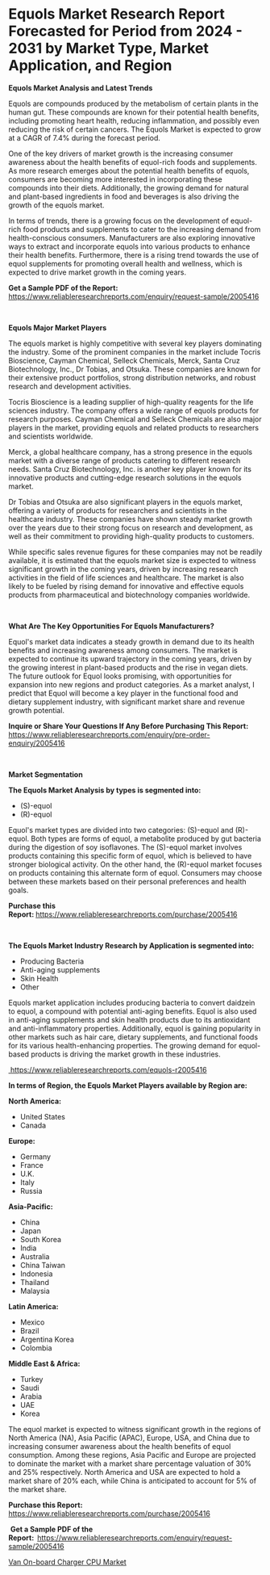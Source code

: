 <p><h1>Equols Market Research Report Forecasted for Period from 2024 -  2031 by Market Type, Market Application, and Region</h1></p><p><strong>Equols Market Analysis and Latest Trends</strong></p>
<p><p>Equols are compounds produced by the metabolism of certain plants in the human gut. These compounds are known for their potential health benefits, including promoting heart health, reducing inflammation, and possibly even reducing the risk of certain cancers. The Equols Market is expected to grow at a CAGR of 7.4% during the forecast period.</p><p>One of the key drivers of market growth is the increasing consumer awareness about the health benefits of equol-rich foods and supplements. As more research emerges about the potential health benefits of equols, consumers are becoming more interested in incorporating these compounds into their diets. Additionally, the growing demand for natural and plant-based ingredients in food and beverages is also driving the growth of the equols market.</p><p>In terms of trends, there is a growing focus on the development of equol-rich food products and supplements to cater to the increasing demand from health-conscious consumers. Manufacturers are also exploring innovative ways to extract and incorporate equols into various products to enhance their health benefits. Furthermore, there is a rising trend towards the use of equol supplements for promoting overall health and wellness, which is expected to drive market growth in the coming years.</p></p>
<p><strong>Get a Sample PDF of the Report:&nbsp;</strong> <a href="https://www.reliableresearchreports.com/enquiry/request-sample/2005416">https://www.reliableresearchreports.com/enquiry/request-sample/2005416</a></p>
<p>&nbsp;</p>
<p><strong>Equols Major Market Players</strong></p>
<p><p>The equols market is highly competitive with several key players dominating the industry. Some of the prominent companies in the market include Tocris Bioscience, Cayman Chemical, Selleck Chemicals, Merck, Santa Cruz Biotechnology, Inc., Dr Tobias, and Otsuka. These companies are known for their extensive product portfolios, strong distribution networks, and robust research and development activities.</p><p>Tocris Bioscience is a leading supplier of high-quality reagents for the life sciences industry. The company offers a wide range of equols products for research purposes. Cayman Chemical and Selleck Chemicals are also major players in the market, providing equols and related products to researchers and scientists worldwide.</p><p>Merck, a global healthcare company, has a strong presence in the equols market with a diverse range of products catering to different research needs. Santa Cruz Biotechnology, Inc. is another key player known for its innovative products and cutting-edge research solutions in the equols market.</p><p>Dr Tobias and Otsuka are also significant players in the equols market, offering a variety of products for researchers and scientists in the healthcare industry. These companies have shown steady market growth over the years due to their strong focus on research and development, as well as their commitment to providing high-quality products to customers.</p><p>While specific sales revenue figures for these companies may not be readily available, it is estimated that the equols market size is expected to witness significant growth in the coming years, driven by increasing research activities in the field of life sciences and healthcare. The market is also likely to be fueled by rising demand for innovative and effective equols products from pharmaceutical and biotechnology companies worldwide.</p></p>
<p>&nbsp;</p>
<p><strong>What Are The Key Opportunities For Equols Manufacturers?</strong></p>
<p><p>Equol's market data indicates a steady growth in demand due to its health benefits and increasing awareness among consumers. The market is expected to continue its upward trajectory in the coming years, driven by the growing interest in plant-based products and the rise in vegan diets. The future outlook for Equol looks promising, with opportunities for expansion into new regions and product categories. As a market analyst, I predict that Equol will become a key player in the functional food and dietary supplement industry, with significant market share and revenue growth potential.</p></p>
<p><strong>Inquire or Share Your Questions If Any Before Purchasing This Report:</strong> <a href="https://www.reliableresearchreports.com/enquiry/pre-order-enquiry/2005416">https://www.reliableresearchreports.com/enquiry/pre-order-enquiry/2005416</a></p>
<p>&nbsp;</p>
<p><strong>Market Segmentation</strong></p>
<p><strong>The Equols Market Analysis by types is segmented into:</strong></p>
<p><ul><li>(S)-equol</li><li>(R)-equol</li></ul></p>
<p><p>Equol's market types are divided into two categories: (S)-equol and (R)-equol. Both types are forms of equol, a metabolite produced by gut bacteria during the digestion of soy isoflavones. The (S)-equol market involves products containing this specific form of equol, which is believed to have stronger biological activity. On the other hand, the (R)-equol market focuses on products containing this alternate form of equol. Consumers may choose between these markets based on their personal preferences and health goals.</p></p>
<p><strong>Purchase this Report:&nbsp;</strong><a href="https://www.reliableresearchreports.com/purchase/2005416">https://www.reliableresearchreports.com/purchase/2005416</a></p>
<p>&nbsp;</p>
<p><strong>The Equols Market Industry Research by Application is segmented into:</strong></p>
<p><ul><li>Producing Bacteria</li><li>Anti-aging supplements</li><li>Skin Health</li><li>Other</li></ul></p>
<p><p>Equols market application includes producing bacteria to convert daidzein to equol, a compound with potential anti-aging benefits. Equol is also used in anti-aging supplements and skin health products due to its antioxidant and anti-inflammatory properties. Additionally, equol is gaining popularity in other markets such as hair care, dietary supplements, and functional foods for its various health-enhancing properties. The growing demand for equol-based products is driving the market growth in these industries.</p></p>
<p><a href="https://www.reliableresearchreports.com/equols-r2005416">&nbsp;https://www.reliableresearchreports.com/equols-r2005416</a></p>
<p><strong>In terms of Region, the Equols Market Players available by Region are:</strong></p>
<p>
    <p> <strong> North America: </strong>
        <ul>
            <li>United States</li>
            <li>Canada</li>
        </ul>
        </p> 
    <p> <strong> Europe: </strong>
        <ul>
            <li>Germany</li>
            <li>France</li>
            <li>U.K.</li>
            <li>Italy</li>
            <li>Russia</li>
        </ul>
        </p> 
    <p> <strong> Asia-Pacific: </strong>
        <ul>
            <li>China</li>
            <li>Japan</li>
            <li>South Korea</li>
            <li>India</li>
            <li>Australia</li>
            <li>China Taiwan</li>
            <li>Indonesia</li>
            <li>Thailand</li>
            <li>Malaysia</li>
        </ul>
        </p> 
    <p> <strong> Latin America: </strong>
        <ul>
            <li>Mexico</li>
            <li>Brazil</li>
            <li>Argentina Korea</li>
            <li>Colombia</li>
        </ul>
        </p> 
    <p> <strong> Middle East & Africa: </strong>
        <ul>
            <li>Turkey</li>
            <li>Saudi</li>
            <li>Arabia</li>
            <li>UAE</li>
            <li>Korea</li>
        </ul>
    </p>
    </p>
<p><p>The equol market is expected to witness significant growth in the regions of North America (NA), Asia Pacific (APAC), Europe, USA, and China due to increasing consumer awareness about the health benefits of equol consumption. Among these regions, Asia Pacific and Europe are projected to dominate the market with a market share percentage valuation of 30% and 25% respectively. North America and USA are expected to hold a market share of 20% each, while China is anticipated to account for 5% of the market share.</p></p>
<p><strong>Purchase this Report: </strong><a href="https://www.reliableresearchreports.com/purchase/2005416">https://www.reliableresearchreports.com/purchase/2005416</a></p>
<p>&nbsp;<strong>Get a Sample PDF of the Report:&nbsp;&nbsp;</strong><a href="https://www.reliableresearchreports.com/enquiry/request-sample/2005416">https://www.reliableresearchreports.com/enquiry/request-sample/2005416</a></p>
<p><strong></strong></p>
<p><p><a href="https://github.com/theanastasiyah/Market-Research-Report-List-1/blob/main/van-on-board-charger-cpu-market.md">Van On-board Charger CPU Market</a></p></p>